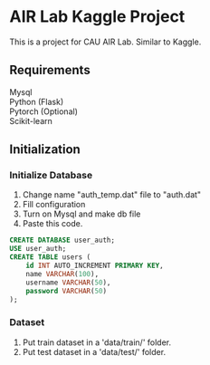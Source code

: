 # AIR Lab Kaggle Project

This is a project for CAU AIR Lab. Similar to Kaggle.

## Requirements

Mysql  
Python (Flask)  
Pytorch (Optional)  
Scikit-learn

## Initialization

### Initialize Database

1. Change name "auth_temp.dat" file to "auth.dat"
2. Fill configuration
3. Turn on Mysql and make db file
4. Paste this code.

```sql
CREATE DATABASE user_auth;
USE user_auth;
CREATE TABLE users (
    id INT AUTO_INCREMENT PRIMARY KEY,
    name VARCHAR(100),
    username VARCHAR(50),
    password VARCHAR(50)
);
```

### Dataset

1. Put train dataset in a 'data/train/' folder.
2. Put test dataset in a 'data/test/' folder.
